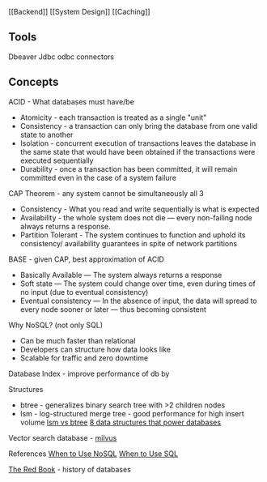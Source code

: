 [[Backend]] [[System Design]] [[Caching]]

## Tools
Dbeaver
Jdbc odbc connectors

## Concepts
ACID - What databases must have/be
- Atomicity - each transaction is treated as a single "unit"
- Consistency - a transaction can only bring the database from one valid state to another
- Isolation - concurrent execution of transactions leaves the database in the same state that would have been obtained if the transactions were executed sequentially
- Durability - once a transaction has been committed, it will remain committed even in the case of a system failure

CAP Theorem - any system cannot be simultaneously all 3
- Consistency - What you read and write sequentially is what is expected
- Availability - the whole system does not die — every non-failing node always returns a response.
- Partition Tolerant - The system continues to function and uphold its consistency/ availability guarantees in spite of network partitions

BASE - given CAP, best approximation of ACID
- Basically Available — The system always returns a response
- Soft state — The system could change over time, even during times of no input (due to eventual consistency)
- Eventual consistency — In the absence of input, the data will spread to every node sooner or later — thus becoming consistent

Why NoSQL? (not only SQL)
- Can be much faster than relational
- Developers can structure how data looks like
- Scalable for traffic and zero downtime

Database Index - improve performance of db by 

Structures
* btree - generalizes binary search tree with >2 children nodes
* lsm - log-structured merge tree - good performance for high insert volume
[lsm vs btree]([https://www.linkedin.com/posts/alexxubyte_systemdesign-coding-interviewtips-activity-6988884641034158080-CSq_](https://www.linkedin.com/posts/alexxubyte_systemdesign-coding-interviewtips-activity-6988884641034158080-CSq_))
[8 data structures that power databases](https://www.linkedin.com/posts/alexxubyte_systemdesign-coding-interviewtips-activity-7023329797674037251-0UxN?utm_source=share&utm_medium=member_android)

Vector search database - [milvus](https://milvus.io/)

References
[When to Use NoSQL](https://www.mongodb.com/nosql-explained/when-to-use-nosql)
[When to Use SQL](https://www.mongodb.com/compare/mongodb-postgresql)

[The Red Book](http://www.redbook.io/) - history of databases